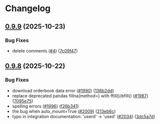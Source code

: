 # Changelog

## [0.9.9](https://github.com/SunsetWolf/qlib/compare/v0.9.8...v0.9.9) (2025-10-23)


### Bug Fixes

* delete comments ([#4](https://github.com/SunsetWolf/qlib/issues/4)) ([7c09f47](https://github.com/SunsetWolf/qlib/commit/7c09f47c24aaa662f3a17fdf0629feff3ffbe69e))

## [0.9.8](https://github.com/SunsetWolf/qlib/compare/v0.9.7...v0.9.8) (2025-10-22)


### Bug Fixes

* download orderbook data error ([#1990](https://github.com/SunsetWolf/qlib/issues/1990)) ([136b2dd](https://github.com/SunsetWolf/qlib/commit/136b2ddf9a16e4106d62b8d1336a56273a8abef0))
* replace deprecated pandas fillna(method=) with ffill()/bfill() ([#1987](https://github.com/SunsetWolf/qlib/issues/1987)) ([7095e75](https://github.com/SunsetWolf/qlib/commit/7095e755fa57e011f0483d24b45fc5bd5a4deaf8))
* spelling errors ([#1996](https://github.com/SunsetWolf/qlib/issues/1996)) ([f26b341](https://github.com/SunsetWolf/qlib/commit/f26b3417363410531dbbb39e425bce6cf05528a1))
* the bug when auto_mount=True ([#2009](https://github.com/SunsetWolf/qlib/issues/2009)) ([213eb6c](https://github.com/SunsetWolf/qlib/commit/213eb6c2cd12342b6ec98f21300217e1659f3d58))
* typo in integration documentation: 'userd' -&gt; 'used' ([#2034](https://github.com/SunsetWolf/qlib/issues/2034)) ([3dc5a7d](https://github.com/SunsetWolf/qlib/commit/3dc5a7d299074f0fa45a4b7bb50ab446a8824a32))
